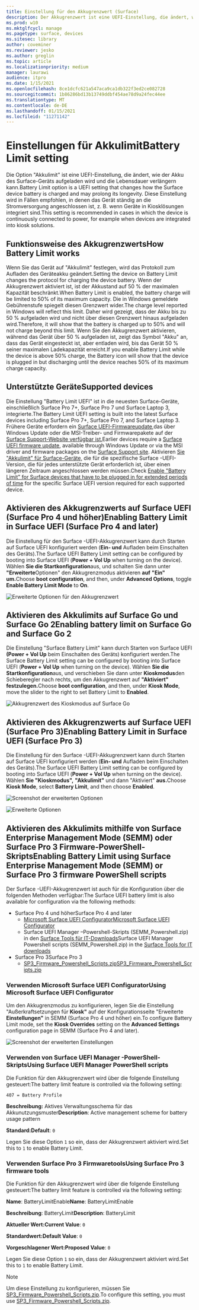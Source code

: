 ```yaml
---
title: Einstellung für den Akkugrenzwert (Surface)
description: Der Akkugrenzwert ist eine UEFI-Einstellung, die ändert, wie der Akku des Surface-Geräts aufgeladen wird und die Lebensdauer verlängern kann.
ms.prod: w10
ms.mktglfcycl: manage
ms.pagetype: surface, devices
ms.sitesec: library
author: coveminer
ms.reviewer: jesko
ms.author: greglin
ms.topic: article
ms.localizationpriority: medium
manager: laurawi
audience: itpro
ms.date: 1/15/2021
ms.openlocfilehash: 8ce1dcfc621a547aca9ca1db322f3ed2ce082728
ms.sourcegitcommit: 1b86286bd13b13749ddbf454ae78d9a24fec44ee
ms.translationtype: MT
ms.contentlocale: de-DE
ms.lasthandoff: 01/15/2021
ms.locfileid: "11271142"
---
```

# <span data-ttu-id="00da1-103">Einstellungen für Akkulimit</span><span class="sxs-lookup"><span data-stu-id="00da1-103">Battery Limit setting</span></span>

<span data-ttu-id="00da1-104">Die Option "Akkulimit" ist eine UEFI-Einstellung, die ändert, wie der Akku des Surface-Geräts aufgeladen wird und die Lebensdauer verlängern kann.</span><span class="sxs-lookup"><span data-stu-id="00da1-104">Battery Limit option is a UEFI setting that changes how the Surface device battery is charged and may prolong its longevity.</span></span> <span data-ttu-id="00da1-105">Diese Einstellung wird in Fällen empfohlen, in denen das Gerät ständig an die Stromversorgung angeschlossen ist, z. B. wenn Geräte in Kiosklösungen integriert sind.</span><span class="sxs-lookup"><span data-stu-id="00da1-105">This setting is recommended in  cases  in which the device is continuously connected to power, for example when devices are integrated into kiosk solutions.</span></span>  

## <span data-ttu-id="00da1-106">Funktionsweise des Akkugrenzwerts</span><span class="sxs-lookup"><span data-stu-id="00da1-106">How Battery Limit works</span></span>

<span data-ttu-id="00da1-107">Wenn Sie das Gerät auf "Akkulimit" festlegen, wird das Protokoll zum Aufladen des Geräteakku geändert.</span><span class="sxs-lookup"><span data-stu-id="00da1-107">Setting the device on Battery Limit changes the protocol for charging the device battery.</span></span> <span data-ttu-id="00da1-108">Wenn der Akkugrenzwert aktiviert ist, ist der Akkustand auf 50 % der maximalen Kapazität beschränkt.</span><span class="sxs-lookup"><span data-stu-id="00da1-108">When Battery Limit is enabled, the battery charge will be limited to 50% of its maximum capacity.</span></span> <span data-ttu-id="00da1-109">Die in Windows gemeldete Gebührenstufe spiegelt diesen Grenzwert wider.</span><span class="sxs-lookup"><span data-stu-id="00da1-109">The charge level reported in Windows will reflect this limit.</span></span> <span data-ttu-id="00da1-110">Daher wird gezeigt, dass der Akku bis zu 50 % aufgeladen wird und nicht über diesen Grenzwert hinaus aufgeladen wird.</span><span class="sxs-lookup"><span data-stu-id="00da1-110">Therefore, it will show that the battery is charged up to 50% and will not charge beyond  this limit.</span></span> <span data-ttu-id="00da1-111">Wenn Sie den Akkugrenzwert aktivieren, während das Gerät über 50 % aufgeladen ist, zeigt das Symbol "Akku" an, dass das Gerät eingesteckt ist, aber entladen wird, bis das Gerät 50 % seiner maximalen Ladekapazität erreicht.</span><span class="sxs-lookup"><span data-stu-id="00da1-111">If you enable Battery Limit while the device is above 50% charge, the Battery icon will show that the device is plugged in but discharging until the device reaches 50% of its maximum charge capacity.</span></span>  

## <span data-ttu-id="00da1-112">Unterstützte Geräte</span><span class="sxs-lookup"><span data-stu-id="00da1-112">Supported devices</span></span>

<span data-ttu-id="00da1-113">Die Einstellung "Battery Limit UEFI" ist in die neuesten Surface-Geräte, einschließlich Surface Pro 7+, Surface Pro 7 und Surface Laptop 3, integrierte.</span><span class="sxs-lookup"><span data-stu-id="00da1-113">The Battery Limit UEFI setting is built into the latest Surface devices including Surface Pro 7+, Surface Pro 7, and Surface Laptop 3.</span></span> <span data-ttu-id="00da1-114">Frühere Geräte erfordern ein [Surface UEFI-Firmwareupdate,](manage-surface-driver-and-firmware-updates.md)das über Windows Update oder die MSI-Treiber- und Firmwarepakete auf der [Surface Support-Website verfügbar ist.](https://support.microsoft.com/help/4023482/surface-download-drivers-and-firmware-for-surface)</span><span class="sxs-lookup"><span data-stu-id="00da1-114">Earlier devices require a [Surface UEFI firmware update](manage-surface-driver-and-firmware-updates.md), available through Windows Update or via the MSI driver and firmware packages on the [Surface Support site](https://support.microsoft.com/help/4023482/surface-download-drivers-and-firmware-for-surface).</span></span> <span data-ttu-id="00da1-115">Aktivieren [Sie "Akkulimit" für Surface-Geräte,](https://support.microsoft.com/help/4464941) die für die spezifische Surface -UEFI-Version, die für jedes unterstützte Gerät erforderlich ist, über einen längeren Zeitraum angeschlossen werden müssen.</span><span class="sxs-lookup"><span data-stu-id="00da1-115">Check [Enable "Battery Limit" for Surface devices that have to be plugged in for extended periods of time](https://support.microsoft.com/help/4464941) for the specific Surface UEFI version required for each supported device.</span></span> 

## <span data-ttu-id="00da1-116">Aktivieren des Akkugrenzwerts auf Surface UEFI (Surface Pro 4 und höher)</span><span class="sxs-lookup"><span data-stu-id="00da1-116">Enabling Battery Limit in Surface UEFI (Surface Pro 4 and later)</span></span>

<span data-ttu-id="00da1-117">Die Einstellung für den Surface -UEFI-Akkugrenzwert kann durch Starten auf Surface UEFI konfiguriert werden (**Ein- und** Aufladen beim Einschalten des Geräts).</span><span class="sxs-lookup"><span data-stu-id="00da1-117">The Surface UEFI Battery Limit setting can be configured by booting into Surface UEFI (**Power + Vol Up** when turning on the device).</span></span> <span data-ttu-id="00da1-118">Wählen **Sie die Startkonfiguration**aus, und schalten Sie dann unter **"Erweiterte**Optionen" den Akkugrenzmodus aktivieren **auf** **"Ein" um.**</span><span class="sxs-lookup"><span data-stu-id="00da1-118">Choose **boot configuration**, and then, under **Advanced Options**, toggle **Enable Battery Limit Mode** to **On**.</span></span>  

![Erweiterte Optionen für den Akkugrenzwert](images/enable-bl.png) 

## <span data-ttu-id="00da1-120">Aktivieren des Akkulimits auf Surface Go und Surface Go 2</span><span class="sxs-lookup"><span data-stu-id="00da1-120">Enabling battery limit on Surface Go and Surface Go 2</span></span>
<span data-ttu-id="00da1-121">Die Einstellung "Surface Battery Limit" kann durch Starten von Surface UEFI **(Power + Vol Up** beim Einschalten des Geräts) konfiguriert werden.</span><span class="sxs-lookup"><span data-stu-id="00da1-121">The Surface Battery Limit setting can be configured by booting into Surface UEFI (**Power + Vol Up** when turning on the device).</span></span> <span data-ttu-id="00da1-122">Wählen **Sie die Startkonfiguration**aus, und verschieben Sie dann unter **Kioskmodus**den Schieberegler nach rechts, um den Akkugrenzwert auf **"Aktiviert" festzulegen.**</span><span class="sxs-lookup"><span data-stu-id="00da1-122">Choose **boot configuration**, and then, under **Kiosk Mode**, move the slider to the right to set Battery Limit to **Enabled**.</span></span>  

![Akkugrenzwert des Kioskmodus auf Surface Go](images/go-batterylimit.png) 

## <span data-ttu-id="00da1-124">Aktivieren des Akkugrenzwerts auf Surface UEFI (Surface Pro 3)</span><span class="sxs-lookup"><span data-stu-id="00da1-124">Enabling Battery Limit in Surface UEFI (Surface Pro 3)</span></span>

<span data-ttu-id="00da1-125">Die Einstellung für den Surface -UEFI-Akkugrenzwert kann durch Starten auf Surface UEFI konfiguriert werden (**Ein- und** Aufladen beim Einschalten des Geräts).</span><span class="sxs-lookup"><span data-stu-id="00da1-125">The Surface UEFI Battery Limit setting can be configured by booting into Surface UEFI (**Power + Vol Up** when turning on the device).</span></span> <span data-ttu-id="00da1-126">Wählen **Sie "Kioskmodus",** **"Akkulimit"** und dann "Aktiviert" **aus.**</span><span class="sxs-lookup"><span data-stu-id="00da1-126">Choose **Kiosk Mode**, select **Battery Limit**, and then choose **Enabled**.</span></span>

![Screenshot der erweiterten Optionen](images/enable-bl-sp3.png) 

![Erweiterte Optionen](images/enable-bl-sp3-2.png) 

## <span data-ttu-id="00da1-129">Aktivieren des Akkulimits mithilfe von Surface Enterprise Management Mode (SEMM) oder Surface Pro 3 Firmware-PowerShell-Skripts</span><span class="sxs-lookup"><span data-stu-id="00da1-129">Enabling Battery Limit using Surface Enterprise Management Mode (SEMM) or Surface Pro 3 firmware PowerShell scripts</span></span>

<span data-ttu-id="00da1-130">Der Surface -UEFI-Akkugrenzwert ist auch für die Konfiguration über die folgenden Methoden verfügbar:</span><span class="sxs-lookup"><span data-stu-id="00da1-130">The Surface UEFI battery limit is also available for configuration via the following methods:</span></span>

- <span data-ttu-id="00da1-131">Surface Pro 4 und höher</span><span class="sxs-lookup"><span data-stu-id="00da1-131">Surface Pro 4 and later</span></span> 
    - [<span data-ttu-id="00da1-132">Microsoft Surface UEFI Configurator</span><span class="sxs-lookup"><span data-stu-id="00da1-132">Microsoft Surface UEFI Configurator</span></span>](https://docs.microsoft.com/surface/surface-enterprise-management-mode)  
    - <span data-ttu-id="00da1-133">Surface UEFI Manager –Powershell-Skripts (SEMM_Powershell.zip) in den [Surface Tools für IT-Downloads](https://www.microsoft.com/download/details.aspx?id=46703)</span><span class="sxs-lookup"><span data-stu-id="00da1-133">Surface UEFI Manager Powershell scripts (SEMM_Powershell.zip) in the [Surface Tools for IT downloads](https://www.microsoft.com/download/details.aspx?id=46703)</span></span>
- <span data-ttu-id="00da1-134">Surface Pro 3</span><span class="sxs-lookup"><span data-stu-id="00da1-134">Surface Pro 3</span></span> 
    - [<span data-ttu-id="00da1-135">SP3_Firmware_Powershell_Scripts.zip</span><span class="sxs-lookup"><span data-stu-id="00da1-135">SP3_Firmware_Powershell_Scripts.zip</span></span>](https://www.microsoft.com/download/details.aspx?id=46703)

### <span data-ttu-id="00da1-136">Verwenden Microsoft Surface UEFI Configurator</span><span class="sxs-lookup"><span data-stu-id="00da1-136">Using Microsoft Surface UEFI Configurator</span></span>

<span data-ttu-id="00da1-137">Um den Akkugrenzmodus zu konfigurieren, legen Sie die Einstellung "Außerkraftsetzungen für **Kiosk"** auf der Konfigurationsseite "Erweiterte **Einstellungen"** in SEMM (Surface Pro 4 und höher) ein.</span><span class="sxs-lookup"><span data-stu-id="00da1-137">To configure Battery Limit mode, set the **Kiosk Overrides** setting on the **Advanced Settings** configuration page in SEMM (Surface Pro 4 and later).</span></span>

![Screenshot der erweiterten Einstellungen](images/semm-bl.png)

### <span data-ttu-id="00da1-139">Verwenden von Surface UEFI Manager -PowerShell-Skripts</span><span class="sxs-lookup"><span data-stu-id="00da1-139">Using Surface UEFI Manager PowerShell scripts</span></span>

<span data-ttu-id="00da1-140">Die Funktion für den Akkugrenzwert wird über die folgende Einstellung gesteuert:</span><span class="sxs-lookup"><span data-stu-id="00da1-140">The battery limit feature is controlled via the following setting:</span></span>  

`407 = Battery Profile`

<span data-ttu-id="00da1-141">**Beschreibung:** Aktives Verwaltungsschema für das Akkunutzungsmuster</span><span class="sxs-lookup"><span data-stu-id="00da1-141">**Description**:  Active management scheme for battery usage pattern</span></span>

<span data-ttu-id="00da1-142">**Standard:**</span><span class="sxs-lookup"><span data-stu-id="00da1-142">**Default**:</span></span>  `0` 

<span data-ttu-id="00da1-143">Legen Sie diese Option `1` so ein, dass der Akkugrenzwert aktiviert wird.</span><span class="sxs-lookup"><span data-stu-id="00da1-143">Set this to `1` to enable Battery Limit.</span></span>

### <span data-ttu-id="00da1-144">Verwenden Surface Pro 3 Firmwaretools</span><span class="sxs-lookup"><span data-stu-id="00da1-144">Using Surface Pro 3 firmware tools</span></span>

<span data-ttu-id="00da1-145">Die Funktion für den Akkugrenzwert wird über die folgende Einstellung gesteuert:</span><span class="sxs-lookup"><span data-stu-id="00da1-145">The battery limit feature is controlled via the following setting:</span></span>  

<span data-ttu-id="00da1-146">**Name**: BatteryLimitEnable</span><span class="sxs-lookup"><span data-stu-id="00da1-146">**Name**: BatteryLimitEnable</span></span>

<span data-ttu-id="00da1-147">**Beschreibung**: BatteryLimit</span><span class="sxs-lookup"><span data-stu-id="00da1-147">**Description**:  BatteryLimit</span></span>

<span data-ttu-id="00da1-148">**Aktueller Wert:**</span><span class="sxs-lookup"><span data-stu-id="00da1-148">**Current Value**:</span></span>  `0` 

<span data-ttu-id="00da1-149">**Standardwert:**</span><span class="sxs-lookup"><span data-stu-id="00da1-149">**Default Value**:</span></span> `0`

<span data-ttu-id="00da1-150">**Vorgeschlagener Wert:**</span><span class="sxs-lookup"><span data-stu-id="00da1-150">**Proposed Value**:</span></span> `0` 

<span data-ttu-id="00da1-151">Legen Sie diese Option `1` so ein, dass der Akkugrenzwert aktiviert wird.</span><span class="sxs-lookup"><span data-stu-id="00da1-151">Set this to `1` to enable Battery Limit.</span></span>

>[!NOTE]
><span data-ttu-id="00da1-152">Um diese Einstellung zu konfigurieren, müssen Sie [SP3_Firmware_Powershell_Scripts.zip](https://www.microsoft.com/download/details.aspx?id=46703).</span><span class="sxs-lookup"><span data-stu-id="00da1-152">To configure this setting, you must use [SP3_Firmware_Powershell_Scripts.zip](https://www.microsoft.com/download/details.aspx?id=46703).</span></span> 

